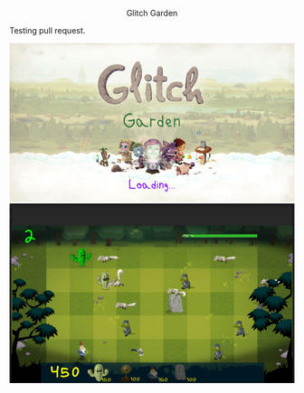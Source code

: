 <p align = "center" >  Glitch Garden</p>

Testing pull request.
<p> 
    <img src = "https://raw.githubusercontent.com/Shimshon21/Unity-Course-Games/main/Glitch%20Garden/Glitch%20Garden%20Fottage%202.PNG" />  
    <img src = "https://raw.githubusercontent.com/Shimshon21/Unity-Course-Games/main/Glitch%20Garden/Glitch%20Garden%20Fottage%201.PNG" />  


</p>
